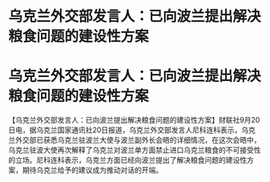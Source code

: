 # 乌克兰外交部发言人：已向波兰提出解决粮食问题的建设性方案

# 乌克兰外交部发言人：已向波兰提出解决粮食问题的建设性方案

【乌克兰外交部发言人：已向波兰提出解决粮食问题的建设性方案】财联社9月20日电，据乌克兰国家通讯社20日报道，乌克兰外交部发言人尼科连科表示，乌克兰外交部已获悉乌克兰驻波兰大使与波兰副外长会晤的详细情况，在这次会晤中，乌克兰驻波大使再次解释了乌克兰对波兰单方面禁止进口乌克兰粮食的不可接受性的立场。尼科连科表示，乌克兰方面已经向波兰提出了解决粮食问题的建设性方案，期待乌克兰给予的建议成为推动对话的开端。

